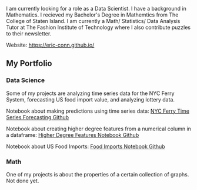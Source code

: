 

<!--
**Eric-Conn/Eric-Conn** is a ✨ _special_ ✨ repository because its `README.md` (this file) appears on your GitHub profile.

Here are some ideas to get you started:

- 🔭 I’m currently working on ...
- 🌱 I’m currently learning ...
- 👯 I’m looking to collaborate on ...
- 🤔 I’m looking for help with ...
- 💬 Ask me about ...
- 📫 How to reach me: ...
- 😄 Pronouns: ...
- ⚡ Fun fact: ...
-->


I am currently looking for a role as a Data Scientist. I have a background in Mathematics. I recieved my Bachelor's Degree in Mathemtics from The College of Staten Island. 
I am currently a Math/ Statistics/ Data Analysis Tutor at The Fashion Institute of Technology where I also contribute puzzles to their newsletter.


Website: https://eric-conn.github.io/


## My Portfolio

### Data Science

Some of my projects are analyzing time series data for the NYC Ferry System, forecasting US food import value, and analyzing lottery data.

Notebook about making predictions using time series data: 
[NYC Ferry Time Series Forecasting Github](https://github.com/Eric-Conn/NYCFerryData_TimeSeriesForecasting/blob/master/FerryDataFinalReport.ipynb)

Notebook about creating higher degree features from a numerical column in a dataframe: 
[Higher Degree Features Notebook Github](https://github.com/Eric-Conn/CreatePolynomialFeatures/blob/master/createpolyfeatures.ipynb)

Notebook about US Food Imports:
[Food Imports Notebook Github](https://github.com/Eric-Conn/USFoodmportsProject/blob/master/FoodImportsNotebook.ipynb)




### Math

One of my projects is about the properties of a certain collection of graphs. Not done yet.
